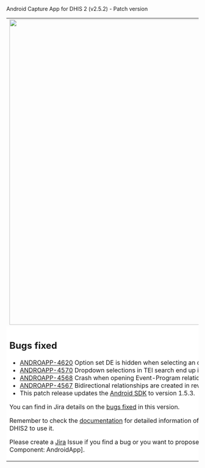 Android Capture App for DHIS 2 (v2.5.2) - Patch version
<table>
<tr> 
<td> 
<img src="https://s3-eu-west-1.amazonaws.com/content.dhis2.org/dhis2-android/android-chrome-384x384.png" width="800"> 
</td> 
<td>
This is a patch version of the <strong>DHIS2 Android App</strong> It builds upon the last version including bug fixes that couldn't wait to the next version. 
It includes no functional improvements neither changes in the User Interface. It means that yours users can update without experiencing any change in the UI. 
</td>
</tr> 
<tr> 
<td colspan="2" bgcolor="white">

## Bugs fixed
* [ANDROAPP-4620](https://jira.dhis2.org/browse/ANDROAPP-4620) Option set DE is hidden when selecting an option in another option set
* [ANDROAPP-4570](https://jira.dhis2.org/browse/ANDROAPP-4570) Dropdown selections in TEI search end up in wrong attributes
* [ANDROAPP-4568](https://jira.dhis2.org/browse/ANDROAPP-4568) Crash when opening Event-Program relationship in a map
* [ANDROAPP-4567](https://jira.dhis2.org/browse/ANDROAPP-4567) Bidirectional relationships are created in reverse order
* This patch release updates the [Android SDK](https://github.com/dhis2/dhis2-android-sdk) to version 1.5.3.
    
You can find in Jira details on the [bugs fixed](https://jira.dhis2.org/issues/?filter=12336) in this version. 

Remember to check the [documentation](https://www.dhis2.org/android-documentation) for detailed 
information of the features included in the App and how to configure DHIS2 to use it. 

Please create a [Jira](https://jira.dhis2.org/secure/Dashboard.jspa) Issue if you find a bug or 
you want to propose a new functionality. [Project: Android App for DHIS2 | Component: 
AndroidApp].
</td>
</tr>
</table>
